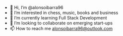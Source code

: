 - 👋 Hi, I’m @alonsoibarra96
- 👀 I’m interested in chess, music, books and business
- 🌱 I’m currently learning Full Stack Development
- 💞️ I’m looking to collaborate on emerging start-ups
- 📫 How to reach me alonsoibarra96@outlook.com

<!---
alonsoibarra96/alonsoibarra96 is a ✨ special ✨ repository because its `README.md` (this file) appears on your GitHub profile.
You can click the Preview link to take a look at your changes.
--->
